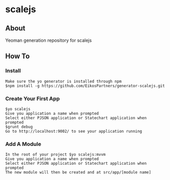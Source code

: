 scalejs
===

About
---
Yeoman generation repository for scalejs

How To
---
### Install
    Make sure the yo generator is installed through npm
    $npm install -g https://github.com/EikosPartners/generator-scalejs.git
### Create Your First App
    $yo scalejs
    Give you application a name when prompted
    Select either PJSON application or Statechart application when prompted
    $grunt debug
    Go to http://localhost:9002/ to see your application running
### Add A Module
    In the root of your project $yo scalejs:mvvm
    Give you application a name when prompted
    Select either PJSON application or Statechart application when prompted
    The new module will then be created and at src/app/[module name]
